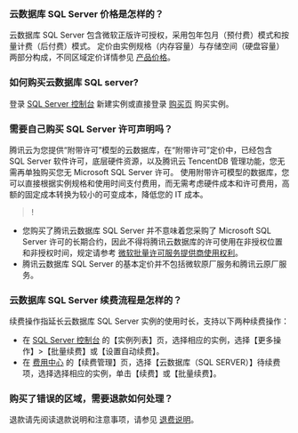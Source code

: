 ### 云数据库 SQL Server 价格是怎样的？
云数据库 SQL Server 包含微软正版许可授权，采用包年包月（预付费）模式和按量计费（后付费）模式。
定价由实例规格（内存容量）与存储空间（硬盘容量）两部分构成，不同区域定价详情参见 [产品价格](https://cloud.tencent.com/document/product/238/8294)。

### 如何购买云数据库 SQL server?
登录 [SQL Server 控制台](https://console.cloud.tencent.com/sqlserver) 新建实例或直接登录 [购买页](https://buy.cloud.tencent.com/sqlserver) 购买实例。


### 需要自己购买 SQL Server 许可声明吗？
腾讯云为您提供“附带许可”模型的云数据库，在“附带许可”定价中，已经包含 SQL Server 软件许可，底层硬件资源，以及腾讯云 TencentDB 管理功能，您无需再单独购买您无 Microsoft SQL Server 许可。
使用附带许可模型的数据库，您可以直接根据实例规格和使用时间支付费用，而无需考虑硬件成本和许可费用，高额的固定成本转换为较小的可变成本，降低您的 IT 成本。
>!
- 您购买了腾讯云数据库 SQL Server 并不意味着您采购了 Microsoft SQL Server 许可的长期合约，因此不得将腾讯云数据库的许可使用在非授权位置和非授权时间，规定请参考 [微软批量许可服务提供商使用权利](http://www.microsoftvolumelicensing.com/ProductResults.aspx?doc=Product%20Terms,OST&fid=20)。
- 腾讯云数据库 SQL Server 的基本定价并不包括微软原厂服务和腾讯云原厂服务。


### 云数据库 SQL Server 续费流程是怎样的？
续费操作指延长云数据库 SQL Server 实例的使用时长，支持以下两种续费操作：
- 在 [SQL Server 控制台](https://console.cloud.tencent.com/sqlserver) 的【实例列表】页，选择相应的实例，选择【更多操作】>【批量续费】或【设置自动续费】。
- 在 [费用中心](https://console.cloud.tencent.com/account/renewal) 的【续费管理】页，选择【云数据库（SQL SERVER）】待续费项，选择选择相应的实例，单击【续费】或【批量续费】。

### 购买了错误的区域，需要退款如何处理？
退款请先阅读退款说明和注意事项，请参见 [退费说明](https://cloud.tencent.com/document/product/238/32871)。

